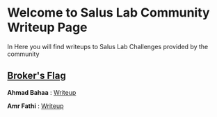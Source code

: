 # Welcome to Salus Lab Community Writeup Page

In Here you will find writeups to Salus Lab Challenges provided by the community 

## [Broker's Flag](/Broker_Flag/Readme.md)

**Ahmad Bahaa** : [Writeup](https://patch8.com/saluslab-mqtt-challenge/)

**Amr Fathi** : [Writeup](/Broker_Flag/AmrFathi.pdf)
